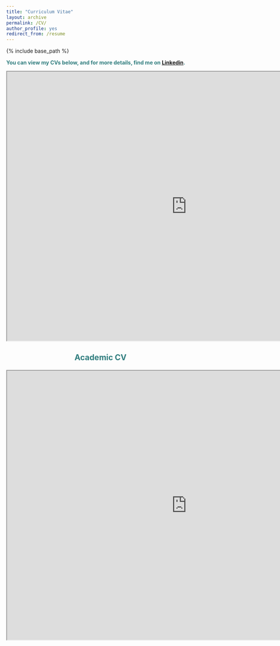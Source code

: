 ```yaml
---
title: "Curriculum Vitae"
layout: archive
permalink: /CV/
author_profile: yes
redirect_from: /resume
---
```


{% include base_path %}

<span style="color: #307D7E"> **You can view my CVs below, and for more details, find me on [Linkedin](https://www.linkedin.com/in/sara-mazzini/).** </span>  


<iframe src="https://drive.google.com/file/d/1O2DNmRZmRW4S1eRIGnRZIOqZi35r4fq7/preview" width="960" height="720"></iframe>

## <span style="color: #307D7E"><p style="text-align: center"> **Academic CV**</span></p>


<iframe src="https://drive.google.com/file/d/1z4uKihWRptDTBpCrl-7mMyYR4OwS3rJB/preview" width="960" height="720"></iframe>

